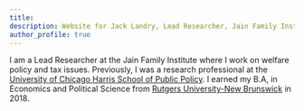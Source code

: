 ```yaml
---
title: 
description: Website for Jack Landry, Lead Researcher, Jain Family Institute
author_profile: true
---
```


I am a Lead Researcher at the Jain Family Institute where I work on welfare policy and tax issues. Previously, I was a research professional at the [University of Chicago Harris School of Public Policy](https://harris.uchicago.edu/). I earned my B.A, in Economics and Political Science from [Rutgers University-New Brunswick](https://newbrunswick.rutgers.edu/) in 2018. 


